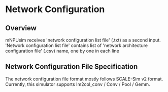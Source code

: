 # Network Configuration
## Overview
mNPUsim receives 'network configuration list file' (.txt) as a second input. \
'Network configuration list file' contains list of 'network architecture configuration file' (.csv) name, one by one in each line

## Network Configuration File Specification
The network configuration file format mostly follows SCALE-Sim v2 format. \
Currently, this simulator supports Im2col_conv / Conv / Pool / Gemm.

